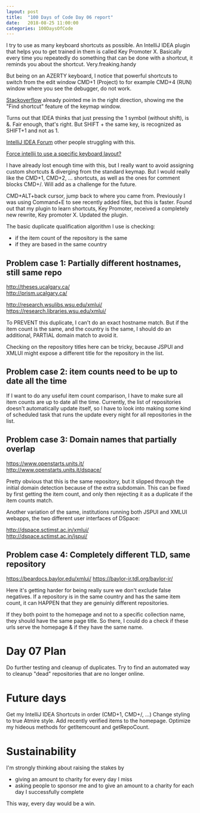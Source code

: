 ```yaml
---
layout: post
title:  "100 Days of Code Day 06 report"
date:   2018-08-25 11:00:00
categories: 100DaysOfCode
---
```


I try to use as many keyboard shortcuts as possible. An IntelliJ IDEA plugin that helps you to get trained in them is called Key Promoter X. Basically every time you repeatedly do something that can be done with a shortcut, it reminds you about the shortcut. Very.freaking.handy

But being on an AZERTY keyboard, I notice that powerful shortcuts to switch from the edit window CMD+1 (Project) to for example CMD+4 (RUN) window where you see the debugger, do not work.

[Stackoverflow](https://stackoverflow.com/questions/27922876/some-general-keymap-doesnt-work-anymore-intellij?rq=1) already pointed me in the right direction, showing me the "Find shortcut" feature of the keymap window.

Turns out that IDEA thinks that just pressing the 1 symbol (without shift), is &. Fair enough, that's right. But SHIFT + the same key, is recognized as SHIFT+1 and not as 1.

[IntelliJ IDEA Forum](https://intellij-support.jetbrains.com/hc/en-us/community/posts/205801639-Some-shortcuts-doesn-t-work-with-an-Azerty-keyboard-Ubuntu-) other people struggling with this.

[Force intellij to use a specific keyboard layout?](https://stackoverflow.com/questions/22450256/intellij-set-of-shortcuts-not-working)

I have already lost enough time with this, but I really want to avoid assigning custom shortcuts & diverging from the standard keymap. But I would really like the CMD+1, CMD+2, ... shortcuts, as well as the ones for comment blocks CMD+/. Will add as a challenge for the future.

CMD+ALT+back cursor, jump back to where you came from. Previously I was using Command+E to see recently added files, but this is faster. Found out that my plugin to learn shortcuts, Key Promoter, received a completely new rewrite, Key promoter X. Updated the plugin.

The basic duplicate qualification algorithm I use is checking:
- if the item count of the repository is the same
- if they are based in the same country

## Problem case 1: Partially different hostnames, still same repo

http://theses.ucalgary.ca/  
http://prism.ucalgary.ca/   

http://research.wsulibs.wsu.edu/xmlui/  
https://research.libraries.wsu.edu/xmlui/

To PREVENT this duplicate, I can't do an exact hostname match. But if the item count is the same, and the country is the same, I should do an additional, PARTIAL domain match to avoid it.

Checking on the repository titles here can be tricky, because JSPUI and XMLUI might expose a different title for the repository in the list.

## Problem case 2: item counts need to be up to date all the time

If I want to do any useful item count comparison, I have to make sure all item counts are up to date all the time. Currently, the list of repositories doesn't automatically update itself, so I have to look into making some kind of scheduled task that runs the update every night for all repositories in the list.

## Problem case 3: Domain names that partially overlap

https://www.openstarts.units.it/    
http://www.openstarts.units.it/dspace/  

Pretty obvious that this is the same repository, but it slipped through the initial domain detection because of the extra subdomain. This can be fixed by first getting the item count, and only then rejecting it as a duplicate if the item counts match.

Another variation of the same, institutions running both JSPUI and XMLUI webapps, the two different user interfaces of DSpace:

http://dspace.sctimst.ac.in/xmlui/  
http://dspace.sctimst.ac.in/jspui/  

## Problem case 4: Completely different TLD, same repository

https://beardocs.baylor.edu/xmlui/
https://baylor-ir.tdl.org/baylor-ir/

Here it's getting harder for being really sure we don't exclude false negatives. If a repository is in the same country and has the same item count, it can HAPPEN that they are genuinly different repositories. 

If they both point to the homepage and not to a specific collection name, they should have the same page title. So there, I could do a check if these urls serve the homepage & if they have the same name.
  
# Day 07 Plan

Do further testing and cleanup of duplicates.
Try to find an automated way to cleanup "dead" repositories that are no longer online.

# Future days

Get my IntelliJ IDEA Shortcuts in order (CMD+1, CMD+/, ...)
Change styling to true Atmire style.
Add recently verified items to the homepage.
Optimize my hideous methods for getItemcount and getRepoCount.

# Sustainability

I'm strongly thinking about raising the stakes by
* giving an amount to charity for every day I miss
* asking people to sponsor me and to give an amount to a charity for each day I successfully complete

This way, every day would be a win.


